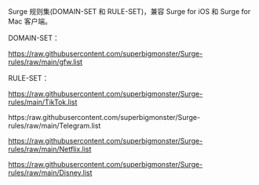 Surge 规则集(DOMAIN-SET 和 RULE-SET)，兼容 Surge for iOS 和 Surge for Mac 客户端。

DOMAIN-SET：

https://raw.githubusercontent.com/superbigmonster/Surge-rules/raw/main/gfw.list


RULE-SET：

https://raw.githubusercontent.com/superbigmonster/Surge-rules/main/TikTok.list

https:/raw.githubusercontent.com/superbigmonster/Surge-rules/raw/main/Telegram.list

https://raw.githubusercontent.com/superbigmonster/Surge-rules/raw/main/Netflix.list

https://raw.githubusercontent.com/superbigmonster/Surge-rules/raw/main/Disney.list

